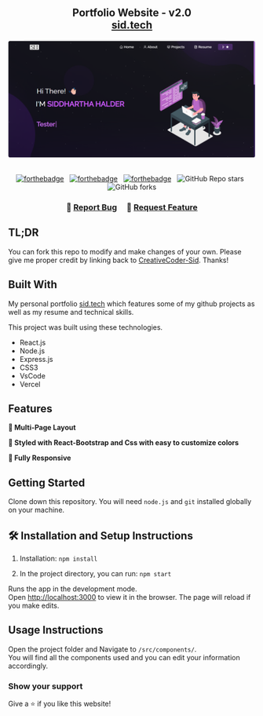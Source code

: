 <h2 align="center">
  Portfolio Website - v2.0<br/>
  <a href="https://portfolio-hazel-psi-0xm0t19w9r.vercel.app/" target="_blank">sid.tech</a>
</h2>
<div align="center">
  <img alt="Demo" src="./Images/readme-img.png" />
</div>

<br/>

<center>

[![forthebadge](https://forthebadge.com/images/badges/built-with-love.svg)](https://forthebadge.com) &nbsp;
[![forthebadge](https://forthebadge.com/images/badges/made-with-javascript.svg)](https://forthebadge.com) &nbsp;
[![forthebadge](https://forthebadge.com/images/badges/open-source.svg)](https://forthebadge.com) &nbsp;
![GitHub Repo stars](https://img.shields.io/github/stars/CreativeCoder-Sid/Portfolio?color=red&logo=github&style=for-the-badge) &nbsp;
![GitHub forks](https://img.shields.io/github/forks/CreativeCoder-Sid/Portfolio?color=red&logo=github&style=for-the-badge)

</center>

<h3 align="center">
    🔹
    <a href="https://github.com/CreativeCoder-Sid/Portfolio/issues">Report Bug</a> &nbsp; &nbsp;
    🔹
    <a href="https://github.com/CreativeCoder-Sid/Portfolio/issues">Request Feature</a>
</h3>

## TL;DR

You can fork this repo to modify and make changes of your own. Please give me proper credit by linking back to [CreativeCoder-Sid](https://github.com/CreativeCoder-Sid/Portfolio). Thanks!

## Built With

My personal portfolio <a href="https://portfolio-hazel-psi-0xm0t19w9r.vercel.app/" target="_blank">sid.tech</a> which features some of my github projects as well as my resume and technical skills.<br/>

This project was built using these technologies.

- React.js
- Node.js
- Express.js
- CSS3
- VsCode
- Vercel

## Features

**📖 Multi-Page Layout**

**🎨 Styled with React-Bootstrap and Css with easy to customize colors**

**📱 Fully Responsive**

## Getting Started

Clone down this repository. You will need `node.js` and `git` installed globally on your machine.

## 🛠 Installation and Setup Instructions

1. Installation: `npm install`

2. In the project directory, you can run: `npm start`

Runs the app in the development mode.\
Open [http://localhost:3000](http://localhost:3000) to view it in the browser.
The page will reload if you make edits.

## Usage Instructions

Open the project folder and Navigate to `/src/components/`. <br/>
You will find all the components used and you can edit your information accordingly.

### Show your support

Give a ⭐ if you like this website!

